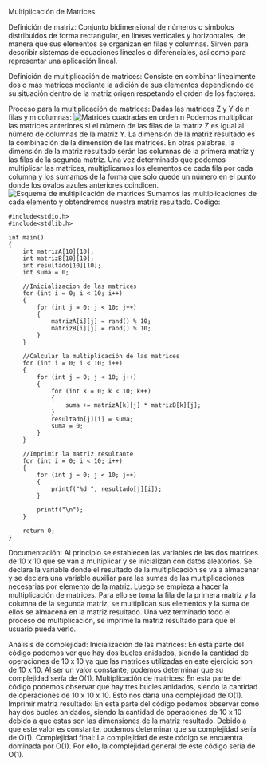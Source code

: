 Multiplicación de Matrices

Definición de matriz:
Conjunto bidimensional de números o símbolos distribuidos de forma rectangular, en líneas verticales y horizontales, de manera que sus elementos se organizan en filas y columnas. Sirven para describir sistemas de ecuaciones lineales o diferenciales, así como para representar una aplicación lineal.

Definición de multiplicación de matrices:
Consiste en combinar linealmente dos o más matrices mediante la adición de sus elementos dependiendo de su situación dentro de la matriz origen respetando el orden de los factores.

Proceso para la multiplicación de matrices:
Dadas las matrices Z y Y de n filas y m columnas:
![Matrices cuadradas en orden n](https://economipedia.com/wp-content/uploads/Captura-de-pantalla-2019-10-10-a-les-15.03.40.png)
Podemos multiplicar las matrices anteriores si el número de las filas de la matriz Z es igual al número de columnas de la matriz Y.
La dimensión de la matriz resultado es la combinación de la dimensión de las matrices. En otras palabras, la dimensión de la matriz resultado serán las columnas de la primera matriz y las filas de la segunda matriz.
Una vez determinado que podemos multiplicar las matrices, multiplicamos los elementos de cada fila por cada columna y los sumamos de la forma que solo quede un número en el punto donde los óvalos azules anteriores coindicen.
![Esquema de multiplicación de matrices](https://economipedia.com/wp-content/uploads/Captura-de-pantalla-2019-10-10-a-les-15.19.33.png)
Sumamos las multiplicaciones de cada elemento y obtendremos nuestra matriz resultado.
Código:
```
#include<stdio.h>
#include<stdlib.h>

int main()
{
	int matrizA[10][10];
	int matrizB[10][10];
	int resultado[10][10];
	int suma = 0;

	//Inicializacion de las matrices
	for (int i = 0; i < 10; i++)
	{
		for (int j = 0; j < 10; j++)
		{
			matrizA[i][j] = rand() % 10;
			matrizB[i][j] = rand() % 10;
		}
	}

	//Calcular la multiplicación de las matrices
	for (int i = 0; i < 10; i++)
	{
		for (int j = 0; j < 10; j++)
		{
			for (int k = 0; k < 10; k++)
			{
				suma += matrizA[k][j] * matrizB[k][j];
			}
			resultado[j][i] = suma;
			suma = 0;
		}
	}

	//Imprimir la matriz resultante
	for (int i = 0; i < 10; i++)
	{
		for (int j = 0; j < 10; j++)
		{
			printf("%d ", resultado[j][i]);
		}

		printf("\n");
	}

	return 0;
}
```
Documentación:
Al principio se establecen las variables de las dos matrices de 10 x 10 que se van a multiplicar y se inicializan con datos aleatorios. Se declara la variable donde el resultado de la multiplicación se va a almacenar y se declara una variable auxiliar para las sumas de las multiplicaciones necesarias por elemento de la matriz. Luego se empieza a hacer la multiplicación de matrices. Para ello se toma la fila de la primera matriz y la columna de la segunda matriz, se multiplican sus elementos y la suma de ellos se almacena en la matriz resultado. Una vez terminado todo el proceso de multiplicación, se imprime la matriz resultado para que el usuario pueda verlo.

Análisis de complejidad:
Inicialización de las matrices:
En esta parte del código podemos ver que hay dos bucles anidados, siendo la cantidad de operaciones de 10 x 10 ya que las matrices utilizadas en este ejercicio son de 10 x 10.
Al ser un valor constante, podemos determinar que su complejidad sería de O(1).
Multiplicación de matrices:
En esta parte del código podemos observar que hay tres bucles anidados, siendo la cantidad de operaciones de 10 x 10 x 10.
Esto nos daría una complejidad de O(1).
Imprimir matriz resultado:
En esta parte del código podemos observar como hay dos bucles anidados, siendo la cantidad de operaciones de 10 x 10 debido a que estas son las dimensiones de la matriz resultado.
Debido a que este valor es constante, podemos determinar que su complejidad sería de O(1).
Complejidad final:
La complejidad de este código se encuentra dominada por O(1). Por ello, la complejidad general de este código sería de O(1).
